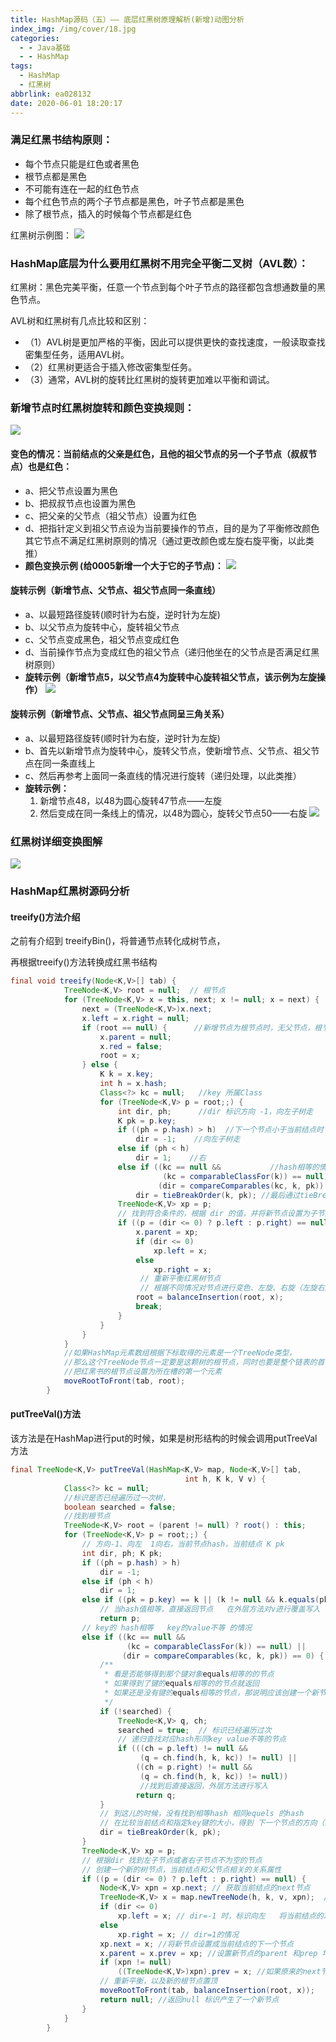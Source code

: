 ```yaml
---
title: HashMap源码（五）—— 底层红黑树原理解析(新增)动图分析
index_img: /img/cover/18.jpg
categories:
  - - Java基础
  - - HashMap
tags:
  - HashMap
  - 红黑树
abbrlink: ea028132
date: 2020-06-01 18:20:17
---
```

  
### 满足红黑书结构原则：
+ 每个节点只能是红色或者黑色
+ 根节点都是黑色
+ 不可能有连在一起的红色节点
+ 每个红色节点的两个子节点都是黑色，叶子节点都是黑色
+ 除了根节点，插入的时候每个节点都是红色

红黑树示例图：
![](1.gif)

### HashMap底层为什么要用红黑树不用完全平衡二叉树（AVL数）：
红黑树：黑色完美平衡，任意一个节点到每个叶子节点的路径都包含想通数量的黑色节点。

AVL树和红黑树有几点比较和区别：
+ （1）AVL树是更加严格的平衡，因此可以提供更快的查找速度，一般读取查找密集型任务，适用AVL树。
+ （2）红黑树更适合于插入修改密集型任务。
+ （3）通常，AVL树的旋转比红黑树的旋转更加难以平衡和调试。

### 新增节点时红黑树旋转和颜色变换规则：
![](2.png)

#### 变色的情况：当前结点的父亲是红色，且他的祖父节点的另一个子节点（叔叔节点）也是红色：

+ a、把父节点设置为黑色
+ b、把叔叔节点也设置为黑色
+ c、把父亲的父节点（祖父节点）设置为红色
+ d、把指针定义到祖父节点设为当前要操作的节点，目的是为了平衡修改颜色其它节点不满足红黑树原则的情况（通过更改颜色或左旋右旋平衡，以此类推）
+ **颜色变换示例 (给0005新增一个大于它的子节点)：**
![](3.gif)

#### 旋转示例（新增节点、父节点、祖父节点同一条直线）
+ a、以最短路径旋转(顺时针为右旋，逆时针为左旋)
+ b、以父节点为旋转中心，旋转祖父节点
+ c、父节点变成黑色，祖父节点变成红色
+ d、当前操作节点为变成红色的祖父节点（递归他坐在的父节点是否满足红黑树原则）
+ **旋转示例（新增节点5，以父节点4为旋转中心旋转祖父节点，该示例为左旋操作）**
![](4.gif)

#### 旋转示例（新增节点、父节点、祖父节点同呈三角关系）
+ a、以最短路径旋转(顺时针为右旋，逆时针为左旋)
+ b、首先以新增节点为旋转中心，旋转父节点，使新增节点、父节点、祖父节点在同一条直线上
+ c、然后再参考上面同一条直线的情况进行旋转（递归处理，以此类推）
+ **旋转示例：**
  1. 新增节点48，以48为圆心旋转47节点——左旋
  2. 然后变成在同一条线上的情况，以48为圆心，旋转父节点50——右旋
![](5.gif)

### 红黑树详细变换图解
![](6.png)


### HashMap红黑树源码分析

#### treeify()方法介绍
之前有介绍到 treeifyBin()，将普通节点转化成树节点，

再根据treeify()方法转换成红黑书结构
```java
final void treeify(Node<K,V>[] tab) {
            TreeNode<K,V> root = null;  // 根节点
            for (TreeNode<K,V> x = this, next; x != null; x = next) {
                next = (TreeNode<K,V>)x.next;
                x.left = x.right = null;
                if (root == null) {      //新增节点为根节点时，无父节点，根节点是黑色
                    x.parent = null;
                    x.red = false;
                    root = x;
                } else {
                    K k = x.key;
                    int h = x.hash;
                    Class<?> kc = null;   //key 所属Class
                    for (TreeNode<K,V> p = root;;) { 
                        int dir, ph;      //dir 标识方向 -1，向左子树走   1 向右子树走     当前结点的hash值
                        K pk = p.key;
                        if ((ph = p.hash) > h)  //下一个节点小于当前结点时  向左走
                            dir = -1; 	 //向左子树走
                        else if (ph < h)
                            dir = 1;    //右
                        else if ((kc == null &&           //hash相等的情况
                                  (kc = comparableClassFor(k)) == null) ||
                                 (dir = compareComparables(kc, k, pk)) == 0)    // 如果key实现了compareable接口，并且是相同的Class实例，通过compare 比较两者
                            dir = tieBreakOrder(k, pk); //最后通过tieBreakOrder 进行比较
                        TreeNode<K,V> xp = p;  
                        // 找到符合条件的，根据 dir 的值，并将新节点设置为子节点  
                        if ((p = (dir <= 0) ? p.left : p.right) == null) {
                            x.parent = xp;  
                            if (dir <= 0)
                                xp.left = x;
                            else
                                xp.right = x;
                             // 重新平衡红黑树节点
                             // 根据不同情况对节点进行变色、左旋、右旋（左旋右旋就是改变当前结点、父节点、祖父节点的指针的一个过程）
                            root = balanceInsertion(root, x);
                            break;
                        }
                    }
                }
            }
            //如果HashMap元素数组根据下标取得的元素是一个TreeNode类型，
            //那么这个TreeNode节点一定要是这颗树的根节点，同时也要是整个链表的首节点。
            //把红黑书的根节点设置为所在槽的第一个元素
            moveRootToFront(tab, root);
        }
```
#### putTreeVal()方法
该方法是在HashMap进行put的时候，如果是树形结构的时候会调用putTreeVal方法
```java
final TreeNode<K,V> putTreeVal(HashMap<K,V> map, Node<K,V>[] tab,
                                       int h, K k, V v) {
            Class<?> kc = null;
            //标识是否已经遍历过一次树，
            boolean searched = false;
            //找到根节点
            TreeNode<K,V> root = (parent != null) ? root() : this;
            for (TreeNode<K,V> p = root;;) {
            	// 方向-1、向左  1向右，当前节点hash，当前结点 K pk
                int dir, ph; K pk;
                if ((ph = p.hash) > h)
                    dir = -1;
                else if (ph < h)
                    dir = 1;
                else if ((pk = p.key) == k || (k != null && k.equals(pk)))
                	// 当hash值相等，直接返回节点   在外层方法对v进行覆盖写入
                    return p;
                // key的 hash相等   key的value不等 的情况 
                else if ((kc == null &&
                          (kc = comparableClassFor(k)) == null) ||
                         (dir = compareComparables(kc, k, pk)) == 0) {
                    /**
                     * 看是否能够得到那个键对象equals相等的的节点
                     * 如果得到了键的equals相等的的节点就返回
                     * 如果还是没有键的equals相等的节点，那说明应该创建一个新节点了
                     */
                    if (!searched) {
                        TreeNode<K,V> q, ch; 
                        searched = true;  // 标识已经遍历过次
                        // 递归查找对应hash形同key value不等的节点
                        if (((ch = p.left) != null &&
                             (q = ch.find(h, k, kc)) != null) ||
                            ((ch = p.right) != null &&
                             (q = ch.find(h, k, kc)) != null))
                             //找到后直接返回，外层方法进行写入
                            return q;
                    }
                    // 到这儿的时候，没有找到相等hash 相同equels 的hash
                    // 在比较当前结点和指定key键的大小，得到 下一个节点的方向（左还是右）
                    dir = tieBreakOrder(k, pk);
                }
                TreeNode<K,V> xp = p;
                // 根据dir 找到左子节点或者右子节点不为空的节点
                // 创建一个新的树节点，当前结点和父节点相关的关系属性
                if ((p = (dir <= 0) ? p.left : p.right) == null) {
                    Node<K,V> xpn = xp.next; // 获取当前结点的next节点
                    TreeNode<K,V> x = map.newTreeNode(h, k, v, xpn);  // 创建新节点
                    if (dir <= 0)
                        xp.left = x; // dir=-1 时，标识向左   将当前结点的左子节点设置成新增的新节点
                    else
                        xp.right = x; // dir=1的情况  
                    xp.next = x; //将新节点设置成当前结点的下一个节点
                    x.parent = x.prev = xp; //设置新节点的parent 和prep 均是当前结点
                    if (xpn != null)
                        ((TreeNode<K,V>)xpn).prev = x; //如果原来的next节点不为空，那么原来的next节点的前节点指向到新的树节点
                    // 重新平衡，以及新的根节点置顶
                    moveRootToFront(tab, balanceInsertion(root, x));
                    return null; //返回null 标识产生了一个新节点
                }
            }
        }
```